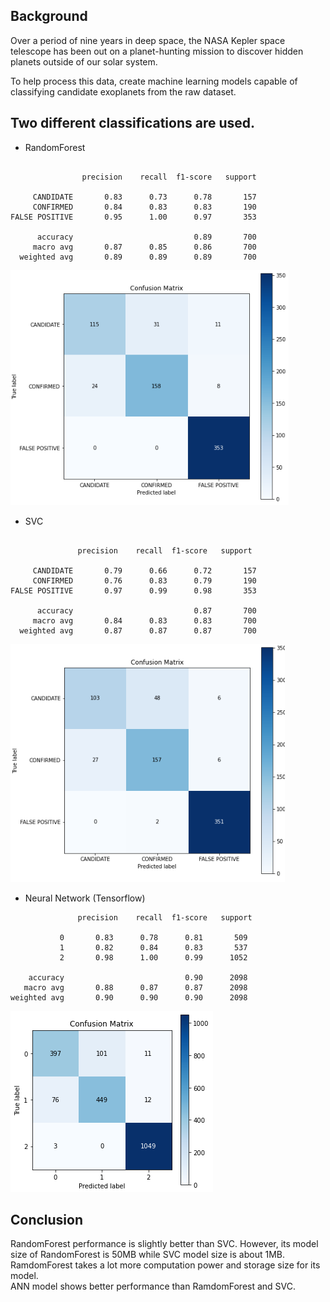 ## Background

Over a period of nine years in deep space, the NASA Kepler space telescope has been out on a planet-hunting mission to discover hidden planets outside of our solar system.

To help process this data, create machine learning models capable of classifying candidate exoplanets from the raw dataset.

## Two different classifications are used.

- RandomForest

```

                precision    recall  f1-score   support

     CANDIDATE       0.83      0.73      0.78       157
     CONFIRMED       0.84      0.83      0.83       190
FALSE POSITIVE       0.95      1.00      0.97       353

      accuracy                           0.89       700
     macro avg       0.87      0.85      0.86       700
  weighted avg       0.89      0.89      0.89       700
```

![](img/randomforest.png)

- SVC

```

               precision    recall  f1-score   support

     CANDIDATE       0.79      0.66      0.72       157
     CONFIRMED       0.76      0.83      0.79       190
FALSE POSITIVE       0.97      0.99      0.98       353

      accuracy                           0.87       700
     macro avg       0.84      0.83      0.83       700
  weighted avg       0.87      0.87      0.87       700
```

![](img/svc.png)

- Neural Network (Tensorflow)

```
               precision    recall  f1-score   support

           0       0.83      0.78      0.81       509
           1       0.82      0.84      0.83       537
           2       0.98      1.00      0.99      1052

    accuracy                           0.90      2098
   macro avg       0.88      0.87      0.87      2098
weighted avg       0.90      0.90      0.90      2098

```

![](img/ann.png)

## Conclusion

RandomForest performance is slightly better than SVC. However, its model size of RandomForest is 50MB while SVC model size is about 1MB. RamdomForest takes a lot more computation power and storage size for its model.  
ANN model shows better performance than RamdomForest and SVC.
